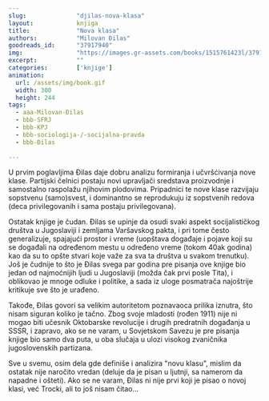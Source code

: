 ```yaml
---
slug:              "djilas-nova-klasa"
layout:            knjiga
title:             "Nova klasa"
authors:           "Milovan Đilas"
goodreads_id:      "37917940"
img:               "https://images.gr-assets.com/books/1515761423l/37917940.jpg"
excerpt:           ""
categories:        ['knjige']
animation:
  url: /assets/img/book.gif
  width: 300
  height: 244
tags:
  - aaa-Milovan-Đilas
  - bbb-SFRJ
  - bbb-KPJ
  - bbb-sociologija-/-socijalna-pravda
  - bbb-Đilas
  
---
```


U prvim poglavljima Đilas daje dobru analizu formiranja i učvršćivanja nove klase. Partijski čelnici postaju novi 
upravljači sredstava proizvodnje i samostalno raspolažu njihovim plodovima. Pripadnici te nove klase razvijaju 
sopstvenu (samo)svest, i dominantno se reprodukuju iz sopstvenih redova (deca privilegovanih i sama postaju 
privilegovana).

Ostatak knjige je čudan. Đilas se upinje da osudi svaki aspekt socijalističkog društva u Jugoslaviji i zemljama 
Varšavskog pakta, i pri tome često generalizuje, spajajući prostor i vreme (uopštava događaje i pojave koji su se 
događali na određenom mestu u određeno vreme (tokom 40ak godina) kao da su to opšte stvari koje važe za sva ta društva 
u svakom trenutku). Još je čudnije to što je Đilas svega par godina pre pisanja ove knjige bio jedan od najmoćnijih 
ljudi u Jugoslaviji (možda čak prvi posle Tita), i oblikovao je mnoge odluke i politike, a sada iz uloge posmatrača 
najoštrije kritikuje sve što je urađeno.

Takođe, Đilas govori sa velikim autoritetom poznavaoca prilika iznutra, što nisam siguran koliko je tačno. Zbog svoje 
mladosti (rođen 1911) nije ni mogao biti učesnik Oktobarske revolucije i drugih predratnih događanja u SSSR, i zapravo, 
ako se ne varam, u Sovjetskom Savezu je pre pisanja knjige bio samo dva puta, u oba slučaja u ulozi visokog zvaničnika 
jugoslovenskih partizana.

Sve u svemu, osim dela gde definiše i analizira "novu klasu", mislim da ostatak nije naročito vredan (deluje da je 
pisan u ljutnji, sa namerom da napadne i ošteti). Ako se ne varam, Đilas ni nije prvi koji je pisao o novoj klasi, već 
Trocki, ali to još nisam čitao...
